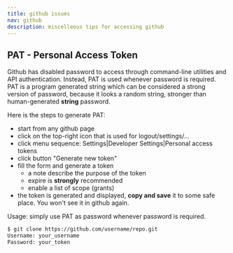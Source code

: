 ```yaml
---
title: github issues
nav: github
description: miscelleous tips for accessing github
---
```


## PAT - Personal Access Token

Github has disabled password to access through command-line utilities and API authentication.
Instead, PAT is used whenever password is required.
PAT is a program generated string which can be considered a strong version of password,
because it looks a random string, stronger than human-generated __string__ password.

Here is the steps to generate PAT:

* start from any github page
* click on the top-right icon that is used for logout/settings/...
* click menu sequence: Settings|Developer Settings|Personal access tokens
* click button "Generate new token"
* fill the form and generate a token
  * a note describe the purpose of the token
  * expire is **strongly** recommended
  * enable a list of scope (grants)
* the token is generated and displayed, **copy and save** it to some safe place. You won't see it in github again.

Usage: simply use PAT as password whenever password is required.
```sh
$ git clone https://github.com/username/repo.git
Username: your_username
Password: your_token
```
